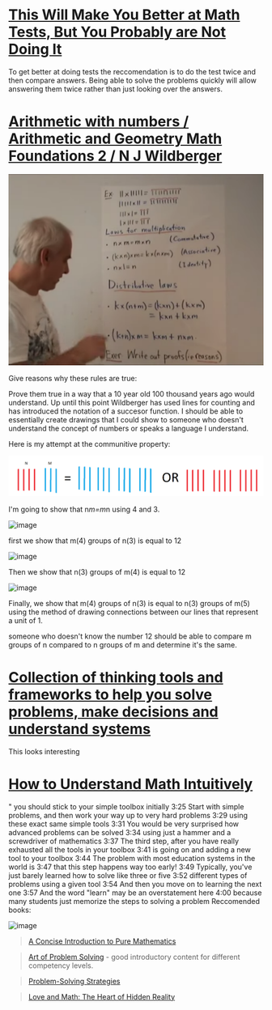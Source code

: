 # [This Will Make You Better at Math Tests, But You Probably are Not Doing It ](https://www.youtube.com/watch?v=BqWqzvnbnjU)

To get better at doing tests the reccomendation is to do the test twice and then compare answers. Being able to solve the problems quickly will allow answering them twice rather than just looking over the answers. 

# [Arithmetic with numbers / Arithmetic and Geometry Math Foundations 2 / N J Wildberger](https://www.youtube.com/watch?v=-96tlu_sShM)

![laws](/images/laws.png)

Give reasons why these rules are true:

Prove them true in a way that a 10 year old 100 thousand years ago would understand. Up until this point Wildberger has used lines for counting and has introduced the notation of a succesor function. I should be able to essentially create drawings that I could show to someone who doesn't understand the concept of numbers or speaks a language I understand. 


Here is my attempt at the communitive property:

![communitive property](/images/mn1.png)

I'm going to show that n*m=m*n using 4 and 3. 

![image](https://user-images.githubusercontent.com/3372510/199538300-49cbd4e3-cb3b-4d59-9799-c8344de7e847.png)

first we show that m(4) groups of n(3) is equal to 12

![image](https://user-images.githubusercontent.com/3372510/199538779-be798c58-348f-4291-80e3-eab02b616bc9.png)

Then we show that n(3) groups of m(4) is equal to 12

![image](https://user-images.githubusercontent.com/3372510/199538966-f678161e-e76b-44ec-a016-6db28cdb9da4.png)

Finally, we show that m(4) groups of n(3) is equal to n(3) groups of m(5) using the method of drawing connections between our lines that represent a unit of 1. 

someone who doesn't know the number 12 should be able to compare m groups of n compared to n groups of m and determine it's the same. 

# [Collection of thinking tools and frameworks to help you solve problems, make decisions and understand systems](https://untools.co/)

This looks interesting

# [How to Understand Math Intuitively](https://www.youtube.com/watch?v=glZLHLLalv0)

"
you should stick to your simple toolbox initially
3:25
Start with simple problems, and then  work your way up to very hard problems
3:29
using these exact same simple tools
3:31
You would be very surprised how  advanced problems can be solved
3:34
using just a hammer and a  screwdriver of mathematics
3:37
The third step, after you have really  exhausted all the tools in your toolbox
3:41
is going on and adding a new tool to your toolbox
3:44
The problem with most education  systems in the world is
3:47
that this step happens way too early!
3:49
Typically, you've just barely learned  how to solve like three or five
3:52
different types of problems using a given tool
3:54
And then you move on to learning the next one
3:57
And the word "learn" may be an overstatement here
4:00
because many students just memorize  the steps to solving a problem
Reccomended books: 

![image](https://user-images.githubusercontent.com/3372510/199544709-109595a8-5a08-40ad-8c33-0104c0061f59.png)


> [A Concise Introduction to Pure Mathematics](https://www.amazon.com/Concise-Introduction-Mathematics-Third-Chapman/dp/1439835985)

> [Art of Problem Solving](https://artofproblemsolving.com/store) - good introductory content for different competency levels. 
 
> [Problem-Solving Strategies ](https://www.amazon.com/Problem-Solving-Strategies-Problem-Books-Mathematics/dp/0387982191)

> [Love and Math: The Heart of Hidden Reality](https://www.amazon.com/Love-Math-Heart-Hidden-Reality/dp/0465050743)
